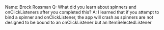Name: Brock Rossman
Q: What did you learn about spinners and onClickListeners after you completed this?
A: I learned that if you attempt to bind a spinner and onClickListener, the app will crash as
    spinners are not designed to be bound to an onClickListener but an ItemSelectedListener